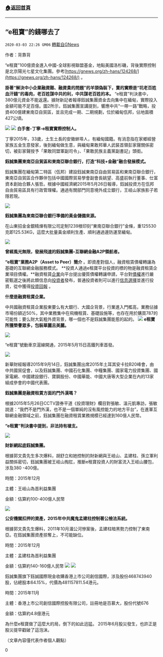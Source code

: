 ###  [:house:返回首頁](https://github.com/ourhimalayas/txt)
---

## “e租寶”的錢哪去了
`2020-03-03 22:26 GM06` [轉載自GNews](https://gnews.org/zh-hant/130634/)

作者：背靠背

“e租寶”100億資金進入中國-全球影視聯盟基金，地點美國洛杉磯，背後實際控制是北京陽光七星文化集團。參考[https://gnews.org/zh-hans/124268/](https://gnews.org/zh-hans/124268/) 。

**掛著“解決中小企業融資難、融資貴的問題”的羊頭偽裝下，賣的實際是“坑老百姓血汗錢”的毒肉，老百姓謀中共的利，中共謀老百姓的本。** “e租寶”判決書中，380億元資金不能返還。據財新記者報導鈺誠集團資金去向集中在緬甸，實際投入金額可能不足百億。圖2所示，鈺誠集團宣講提到，響應中共“一帶一路”戰略，投資400億建東南亞自貿區，並且完成一期、二期規劃，位於緬甸佤邦，佔地面積427公頃。

![](https://s3-ap-northeast-1.amazonaws.com/news.guo.offload.media/wp-content/uploads/2020/03/03203446/34.jpg)
![](https://s3-ap-northeast-1.amazonaws.com/news.guo.offload.media/wp-content/uploads/2020/03/03203508/35.jpg)
**白手套-丁寧-e租寶實際控制人。**

丁寧2015年，33歲，土生土長的安徽蚌埠人，有緬甸國籍。有消息指在家鄉經營家族五金生意發家，後到緬甸做生意，與緬甸果敢邦華人武裝首領彭家聲關係密切，被彭家聲授予「果敢同盟軍副司令」、「果敢民族主義黨副書記」頭銜。

**鈺誠集團東南亞自貿區和東南亞聯合銀行，打造“科技+金融”融合發展模式。**

鈺誠集團在緬甸第二特區（佤邦）建設鈺誠東南亞自由貿易區和東南亞聯合銀行，東南亞自貿區合作夥伴包括中國國際貿易學會副會長姚望、高盛前執行董事、仕富資本創始合夥人張哲。根據中國經濟網2015年5月26日報導，鈺誠投資方在佤邦自由貿易區具有行政管理權。通過有關部門同意境外成立銀行，王岐山家族影子若隱若現。

![](https://s3-ap-northeast-1.amazonaws.com/news.guo.offload.media/wp-content/uploads/2020/03/03203548/36.jpg)

**鈺誠集團為東南亞聯合銀行準備的黃金儲備來源。**

在山東招金金銀精煉有限公司定制1239根印刻“東南亞聯合銀行”金條，重125530克即125.53KG，這麼大批量黃金順利生產、順利通過邊防運至緬甸。

![](https://s3-ap-northeast-1.amazonaws.com/news.guo.offload.media/wp-content/uploads/2020/03/03203717/37.jpg)

**曾經風光無限，發展飛速的鈺誠集團–互聯網金融A2P領航者。**

**“e租寶”業務A2P（Asset to Peer）簡介** 。即資產對個人，融資租賃債權轉讓為基礎的互聯網金融服務模式。 **投資人通過e租寶平台投資的標的物是融資租賃企業項目債權。**融資租賃[企業](https://wiki.mbalib.com/wiki/%E4%BC%81%E4%B8%9A)向平台提出優質債權轉讓申請，平台對[債權](https://wiki.mbalib.com/wiki/%E5%80%BA%E6%9D%83)進行嚴密甄選之後將此類信息向[投資者](https://wiki.mbalib.com/wiki/%E6%8A%95%E8%B5%84%E8%80%85)發布，普通投資者則可以進行[信息選擇](https://wiki.mbalib.com/wiki/%E4%BF%A1%E6%81%AF%E9%80%89%E6%8B%A9)並進行投資，從中獲得[投資回報](https://wiki.mbalib.com/wiki/%E6%8A%95%E8%B5%84%E5%9B%9E%E6%8A%A5) 。

**什麼是融資租賃企業。**

中共國融資租賃企業股東要么有大銀行、大國企背景，行業進入門檻高，業務佔據市場份額近50%，其中業務集中在飛機租賃、基礎設施等，也存在用於購買787的可能性；要么財大氣粗外資背景，哪一個也不是鈺誠集團能惹的起的。
![](https://s3-ap-northeast-1.amazonaws.com/news.guo.offload.media/wp-content/uploads/2020/03/03203804/38.jpg)
**e租寶所獲榮譽眾多，包裝華麗且美麗。**

![](https://s3-ap-northeast-1.amazonaws.com/news.guo.offload.media/wp-content/uploads/2020/03/03204955/35-1-scaled.jpg)

“e租寶”號動車京滬線開通，2015年5月15日高鐵列車首發。

![](https://s3-ap-northeast-1.amazonaws.com/news.guo.offload.media/wp-content/uploads/2020/03/03205045/36-1.jpg)

新華財經報導2015年9月14日，鈺誠集團出席2015年土耳其安卡拉B20峰會，由中共國貿促會，以及鈺誠集團、中國石化集團、中糧集團、國家電力投資集團、國家電網、中國建設銀行、寶鋼股份、中國華能、中國大唐等大型企業在內的13家組成參會的中國代表團。

**鈺誠集團是融資租賃方面的門外漢嗎？**

根據2015年5月26日CCTV證券平道《投資理財》欄目對張敏、溫元凱專訪，張敏說道：“我們不是門外漢，也不是一個單純的沒有風控能力的地方平台”，在進軍互聯網金融領域之前，鈺誠集團在融資租賃業務規模已經達到160億人民幣。

**“e租寶”判決書中提到，非法持有槍支。**

![](https://s3-ap-northeast-1.amazonaws.com/news.guo.offload.media/wp-content/uploads/2020/03/03205144/37-1.jpg)

**財新網起底鈺誠集團。**

根據郭文貴先生多次爆料，胡舒立和她控制的財新網與王岐山、孟建柱、孫立軍利益關係密切，鈺誠集團被王岐山掏肛，推斷e租寶投資人的財富流入王岐山腰包，涉及380 -400億。

時間：2015年12月

主體：王岐山為首利益集團

金額：估算約100-400億人民幣

![](https://s3-ap-northeast-1.amazonaws.com/news.guo.offload.media/wp-content/uploads/2020/03/03205246/66.jpg)

**公安機關扣押的資產，2015年中共魔鬼孟建柱控制著公檢法系統。**

根據郭文貴先生爆料，2011年10月湄公河慘案後，孟建柱暗黑勢力控制了東南亞。在鈺誠集團資產掠奪上，不可能缺位。

時間：2015年12月

主體：孟建柱為首利益集團

金額：估算約140-160億人民幣
![](https://s3-ap-northeast-1.amazonaws.com/news.guo.offload.media/wp-content/uploads/2020/03/03205329/77.jpg)
![](https://s3-ap-northeast-1.amazonaws.com/news.guo.offload.media/wp-content/uploads/2020/03/03205350/88.jpg)

鈺誠集團旗下鈺誠國際現金收購香港上市公司創信國際，涉及股份468743940股，佔總股本64.15%，代價為481157811.54港元。

時間：2015年11月

主體：香港上市公司創信國際控股有限公司，註冊地是百慕大，股份代號676

金額：估算約4.8億港元

為什麼e租寶做了這麼大的局，倒下的如此迅猛。 2015年6月股災發生，也許正是股災提早戳破了這泡沫。

（文章內容僅代表作者個人觀點）

0

